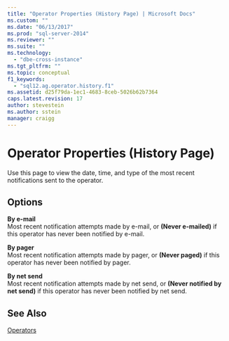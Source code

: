 ```yaml
---
title: "Operator Properties (History Page) | Microsoft Docs"
ms.custom: ""
ms.date: "06/13/2017"
ms.prod: "sql-server-2014"
ms.reviewer: ""
ms.suite: ""
ms.technology: 
  - "dbe-cross-instance"
ms.tgt_pltfrm: ""
ms.topic: conceptual
f1_keywords: 
  - "sql12.ag.operator.history.f1"
ms.assetid: d25f79da-1ec1-4683-8ceb-5026b62b7364
caps.latest.revision: 17
author: stevestein
ms.author: sstein
manager: craigg
---
```

# Operator Properties (History Page)
  Use this page to view the date, time, and type of the most recent notifications sent to the operator.  
  
## Options  
 **By e-mail**  
 Most recent notification attempts made by e-mail, or **(Never e-mailed)** if this operator has never been notified by e-mail.  
  
 **By pager**  
 Most recent notification attempts made by pager, or **(Never paged)** if this operator has never been notified by pager.  
  
 **By net send**  
 Most recent notification attempts made by net send, or **(Never notified by net send)** if this operator has never been notified by net send.  
  
## See Also  
 [Operators](operators.md)  
  
  
